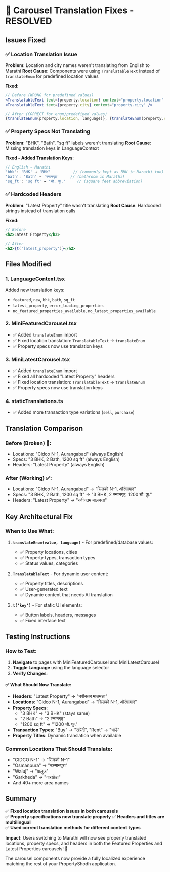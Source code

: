 # 🎠 Carousel Translation Fixes - RESOLVED

## **Issues Fixed**

### ✅ **Location Translation Issue**
**Problem**: Location and city names weren't translating from English to Marathi
**Root Cause**: Components were using `TranslatableText` instead of `translateEnum` for predefined location values

**Fixed**:
```jsx
// Before (WRONG for predefined values)
<TranslatableText text={property.location} context="property.location" />
<TranslatableText text={property.city} context="property.city" />

// After (CORRECT for enum/predefined values)
{translateEnum(property.location, language)}, {translateEnum(property.city, language)}
```

### ✅ **Property Specs Not Translating**
**Problem**: "BHK", "Bath", "sq ft" labels weren't translating
**Root Cause**: Missing translation keys in LanguageContext

**Fixed - Added Translation Keys**:
```typescript
// English → Marathi
'bhk': 'BHK' → 'BHK'          // (commonly kept as BHK in Marathi too)
'bath': 'Bath' → 'स्नानगृह'     // (bathroom in Marathi)
'sq_ft': 'sq ft' → 'चौ. फु.'     // (square feet abbreviation)
```

### ✅ **Hardcoded Headers**
**Problem**: "Latest Property" title wasn't translating
**Root Cause**: Hardcoded strings instead of translation calls

**Fixed**:
```jsx
// Before
<h2>Latest Property</h2>

// After  
<h2>{t('latest_property')}</h2>
```

## **Files Modified**

### 1. **LanguageContext.tsx**
Added new translation keys:
- `featured`, `new`, `bhk`, `bath`, `sq_ft`
- `latest_property`, `error_loading_properties` 
- `no_featured_properties_available`, `no_latest_properties_available`

### 2. **MiniFeaturedCarousel.tsx**
- ✅ Added `translateEnum` import
- ✅ Fixed location translation: `TranslatableText` → `translateEnum`  
- ✅ Property specs now use translation keys

### 3. **MiniLatestCarousel.tsx**  
- ✅ Added `translateEnum` import
- ✅ Fixed all hardcoded "Latest Property" headers
- ✅ Fixed location translation: `TranslatableText` → `translateEnum`
- ✅ Property specs now use translation keys

### 4. **staticTranslations.ts**
- ✅ Added more transaction type variations (`sell`, `purchase`)

## **Translation Comparison**

### **Before (Broken)** 🚫:
- Locations: "Cidco N-1, Aurangabad" (always English)
- Specs: "3 BHK, 2 Bath, 1200 sq ft" (always English)  
- Headers: "Latest Property" (always English)

### **After (Working)** ✅:
- Locations: "Cidco N-1, Aurangabad" → "सिडको N-1, औरंगाबाद"
- Specs: "3 BHK, 2 Bath, 1200 sq ft" → "3 BHK, 2 स्नानगृह, 1200 चौ. फु."
- Headers: "Latest Property" → "नवीनतम मालमत्ता"

## **Key Architectural Fix**

### **When to Use What**:

1. **`translateEnum(value, language)`** - For predefined/database values:
   - ✅ Property locations, cities
   - ✅ Property types, transaction types  
   - ✅ Status values, categories
   
2. **`TranslatableText`** - For dynamic user content:
   - ✅ Property titles, descriptions
   - ✅ User-generated text
   - ✅ Dynamic content that needs AI translation

3. **`t('key')`** - For static UI elements:
   - ✅ Button labels, headers, messages
   - ✅ Fixed interface text

## **Testing Instructions**

### **How to Test**:
1. **Navigate** to pages with MiniFeaturedCarousel and MiniLatestCarousel
2. **Toggle Language** using the language selector
3. **Verify Changes**:

#### ✅ **What Should Now Translate**:
- **Headers**: "Latest Property" → "नवीनतम मालमत्ता"
- **Locations**: "Cidco N-1, Aurangabad" → "सिडको N-1, औरंगाबाद" 
- **Property Specs**:
  - "3 BHK" → "3 BHK" (stays same)
  - "2 Bath" → "2 स्नानगृह"  
  - "1200 sq ft" → "1200 चौ. फु."
- **Transaction Types**: "Buy" → "खरेदी", "Rent" → "भाडे"
- **Property Titles**: Dynamic translation when available

### **Common Locations That Should Translate**:
- "CIDCO N-1" → "सिडको N-1"  
- "Osmanpura" → "उस्मानपुरा"
- "Waluj" → "वालुज"
- "Garkheda" → "गारखेड़ा"
- And 40+ more area names

## **Summary**

✅ **Fixed location translation issues in both carousels**  
✅ **Property specifications now translate properly**
✅ **Headers and titles are multilingual**  
✅ **Used correct translation methods for different content types**

**Impact**: Users switching to Marathi will now see properly translated locations, property specs, and headers in both the Featured Properties and Latest Properties carousels! 🎉

The carousel components now provide a fully localized experience matching the rest of your PropertyShodh application.